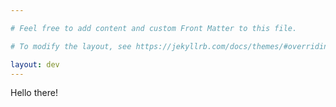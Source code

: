 ```yaml
---

# Feel free to add content and custom Front Matter to this file.

# To modify the layout, see https://jekyllrb.com/docs/themes/#overriding-theme-defaults

layout: dev
---
```

Hello there!
